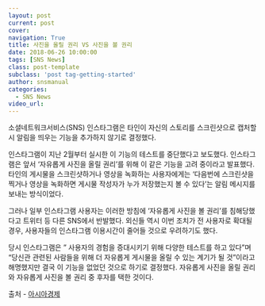 ```yaml
---
layout: post
current: post
cover:  
navigation: True
title: 사진을 올릴 권리 VS 사진을 볼 권리
date: 2018-06-26 10:00:00
tags: [SNS News]
class: post-template
subclass: 'post tag-getting-started'
author: snsmanual
categories:
  - SNS News
video_url: 
---
```


소셜네트워크서비스(SNS) 인스타그램은 타인이 자신의 스토리를 스크린샷으로 캡처할 시 알림을 띄우는 기능을 추가하지 않기로 결정했다.

인스타그램이 지난 2월부터 실시한 이 기능의 테스트를 중단했다고 보도했다.
인스타그램은 앞서 ‘자유롭게 사진을 올릴 권리’를 위해 이 같은 기능을 고려 중이라고 발표했다.
타인의 게시물을 스크린샷하거나 영상을 녹화하는 사용자에게는
‘다음번에 스크린샷을 찍거나 영상을 녹화하면 게시물 작성자가 누가 저장했는지 볼 수 있다’는 알림 메시지를 보내는 방식이었다.

그러나 일부 인스타그램 사용자는 이러한 방침에 ‘자유롭게 사진을 볼 권리’를 침해당했다고 트위터 등 다른 SNS에서 반발했다.
외신들 역시 이번 조치가 전 사용자로 확대될 경우, 사용자들의 인스타그램 이용시간이 줄어들 것으로 우려하기도 했다.

당시 인스타그램은 ” 사용자의 경험을 증대시키기 위해 다양한 테스트를 하고 있다”며 “당신관 관련된 사람들을 위해 더 자유롭게 게시물을 올릴 수 있는 계기가 될 것”이라고 해명했지만 결국 이 기능을 없었던 것으로 하기로 결정했다.
자유롭게 사진을 올릴 권리와 자유롭게 사진을 볼 권리 중 후자를 택한 것이다.

출처 - [아시아경제 ](http://www.asiae.co.kr/news/view.htm?idxno=2018061508062181531)